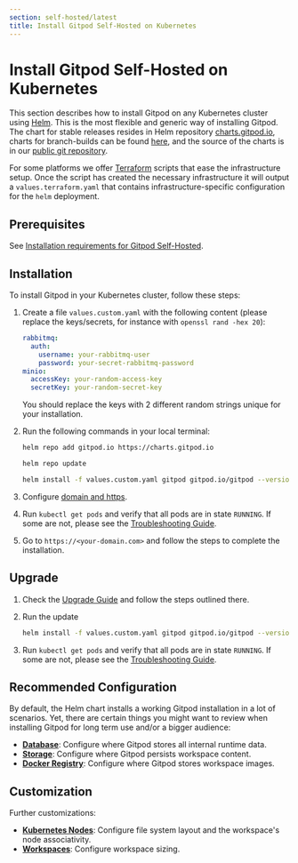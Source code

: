 ```yaml
---
section: self-hosted/latest
title: Install Gitpod Self-Hosted on Kubernetes
---
```


<script context="module">
  export const prerender = true;
</script>

# Install Gitpod Self-Hosted on Kubernetes

This section describes how to install Gitpod on any Kubernetes cluster using [Helm](https://helm.sh). This is the most flexible and generic way of installing Gitpod. The chart for stable releases resides in Helm repository [charts.gitpod.io](https://charts.gitpod.io), charts for branch-builds can be found [here](#install-branch-build), and the source of the charts is in our [public git repository](https://github.com/gitpod-io/gitpod/blob/main/chart/).

For some platforms we offer [Terraform](https://www.terraform.io/) scripts that ease the infrastructure setup. Once the script has created the necessary infrastructure it will output a `values.terraform.yaml` that contains infrastructure-specific configuration for the `helm` deployment.

## Prerequisites

See [Installation requirements for Gitpod Self-Hosted](../requirements).

## Installation

To install Gitpod in your Kubernetes cluster, follow these steps:

1. Create a file `values.custom.yaml` with the following content (please replace the keys/secrets, for instance with `openssl rand -hex 20`):

   ```yaml
   rabbitmq:
     auth:
       username: your-rabbitmq-user
       password: your-secret-rabbitmq-password
   minio:
     accessKey: your-random-access-key
     secretKey: your-random-secret-key
   ```

   You should replace the keys with 2 different random strings unique for your installation.

1. Run the following commands in your local terminal:

   ```bash
   helm repo add gitpod.io https://charts.gitpod.io

   helm repo update

   helm install -f values.custom.yaml gitpod gitpod.io/gitpod --version=0.10.0
   ```

1. Configure [domain and https](../configuration/ingress).

1. Run `kubectl get pods` and verify that all pods are in state `RUNNING`. If some are not, please see the [Troubleshooting Guide](../troubleshooting).

1. Go to `https://<your-domain.com>` and follow the steps to complete the installation.

## Upgrade

1.  Check the [Upgrade Guide](../updating) and follow the steps outlined there.

1.  Run the update

    ```bash
    helm install -f values.custom.yaml gitpod gitpod.io/gitpod --version=0.10.0
    ```

1.  Run `kubectl get pods` and verify that all pods are in state `RUNNING`. If some are not, please see the [Troubleshooting Guide](../troubleshooting).

## Recommended Configuration

By default, the Helm chart installs a working Gitpod installation in a lot of scenarios. Yet, there are certain things you might want to review when installing Gitpod for long term use and/or a bigger audience:

- [**Database**](../configuration/database): Configure where Gitpod stores all internal runtime data.
- [**Storage**](../configuration/storage): Configure where Gitpod persists workspace content.
- [**Docker Registry**](../configuration/docker-registry): Configure where Gitpod stores workspace images.

## Customization

Further customizations:

- [**Kubernetes Nodes**](../configuration/nodes): Configure file system layout and the workspace's node associativity.
- [**Workspaces**](../configuration/workspaces): Configure workspace sizing.
